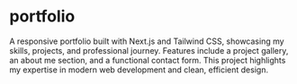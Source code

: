 # portfolio
A responsive portfolio built with Next.js and Tailwind CSS, showcasing my skills, projects, and professional journey. Features include a project gallery, an about me section, and a functional contact form. This project highlights my expertise in modern web development and clean, efficient design.
